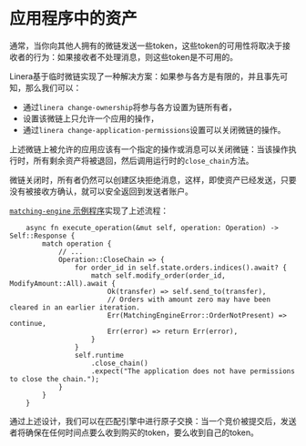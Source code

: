 # 应用程序中的资产

通常，当你向其他人拥有的微链发送一些token，这些token的可用性将取决于接收者的行为：如果接收者不处理消息，则这些token是不可用的。

Linera基于临时微链实现了一种解决方案：如果参与各方是有限的，并且事先可知，那么我们可以：

- 通过`linera change-ownership`将参与各方设置为链所有者，
- 设置该微链上只允许一个应用的操作，
- 通过`linera change-application-permissions`设置可以关闭微链的操作。

上述微链上被允许的应用应该有一个指定的操作或消息可以关闭微链：当该操作执行时，所有剩余资产将被退回，然后调用运行时的`close_chain`方法。

微链关闭时，所有者仍然可以创建区块拒绝消息，这样，即使资产已经发送，只要没有被接收方确认，就可以安全返回到发送者账户。

[`matching-engine` 示例程序](https://github.com/linera-io/linera-protocol/tree/main/examples/matching-engine)实现了上述流程：

```terminal
    async fn execute_operation(&mut self, operation: Operation) -> Self::Response {
        match operation {
            // ...
            Operation::CloseChain => {
                for order_id in self.state.orders.indices().await? {
                    match self.modify_order(order_id, ModifyAmount::All).await {
                        Ok(transfer) => self.send_to(transfer),
                        // Orders with amount zero may have been cleared in an earlier iteration.
                        Err(MatchingEngineError::OrderNotPresent) => continue,
                        Err(error) => return Err(error),
                    }
                }
                self.runtime
                    .close_chain()
                    .expect("The application does not have permissions to close the chain.");
            }
        }
    }
```

通过上述设计，我们可以在匹配引擎中进行原子交换：当一个竞价被提交后，发送者将确保在任何时间点要么收到购买的token，要么收到自己的token。
